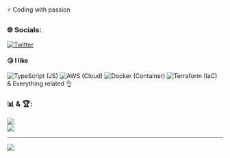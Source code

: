 ⚡ Coding with passion

### 🌐 Socials:
[![Twitter](https://img.shields.io/badge/Twitter-%231DA1F2.svg?logo=Twitter&logoColor=white)](https://twitter.com/topnames_MT) 

#### 😘 I like
![TypeScript (JS)](https://img.shields.io/badge/typescript-%23007ACC.svg?style=for-the-badge&logo=typescript&logoColor=white) ![AWS (Cloud)](https://img.shields.io/badge/AWS-%23FF9900.svg?style=for-the-badge&logo=amazon-aws&logoColor=white) ![Docker (Container)](https://img.shields.io/badge/docker-%230db7ed.svg?style=for-the-badge&logo=docker&logoColor=white) ![Terraform (IaC)](https://img.shields.io/badge/terraform-%235835CC.svg?style=for-the-badge&logo=terraform&logoColor=white)  
& Everything related 👌


### 📊 & 🏆:
![](https://github-readme-streak-stats.herokuapp.com/?user=NamesMT&theme=shades-of-purple&hide_border=false)<br/>
![](https://github-profile-trophy.vercel.app/?username=NamesMT&theme=dracula&no-frame=true&no-bg=false&margin-w=4)

---
[![](https://visitcount.itsvg.in/api?id=NamesMT&label=Profile%20Views&color=11&icon=5&pretty=true)](https://visitcount.itsvg.in)
